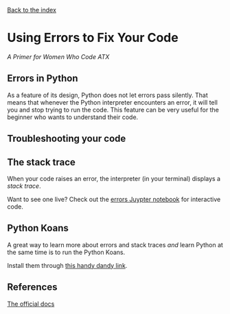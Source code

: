 [Back to the index](/BeginnerCodersWWCATX)

# Using Errors to Fix Your Code

_A Primer for Women Who Code ATX_

## Errors in Python

As a feature of its design, Python does not let errors pass silently. That means
that whenever the Python interpreter encounters an error, it will tell you and
stop trying to run the code. This feature can be very useful for the beginner
who wants to understand their code.

## Troubleshooting your code


## The stack trace

When your code raises an error, the interpreter (in your terminal) displays a
*stack trace*.

Want to see one live? Check out the [errors Juypter notebook](https://nbviewer.jupyter.org/github/nimbinatus/BeginnerCodersWWCATX/blob/gh-pages/examples/errors.ipynb)
for interactive code.

## Python Koans

A great way to learn more about errors and stack traces *and* learn Python at
the same time is to run the Python Koans.

Install them through
[this handy dandy link](https://github.com/gregmalcolm/python_koans).

## References

[The official docs](https://docs.python.org/3/library/exceptions.html)
